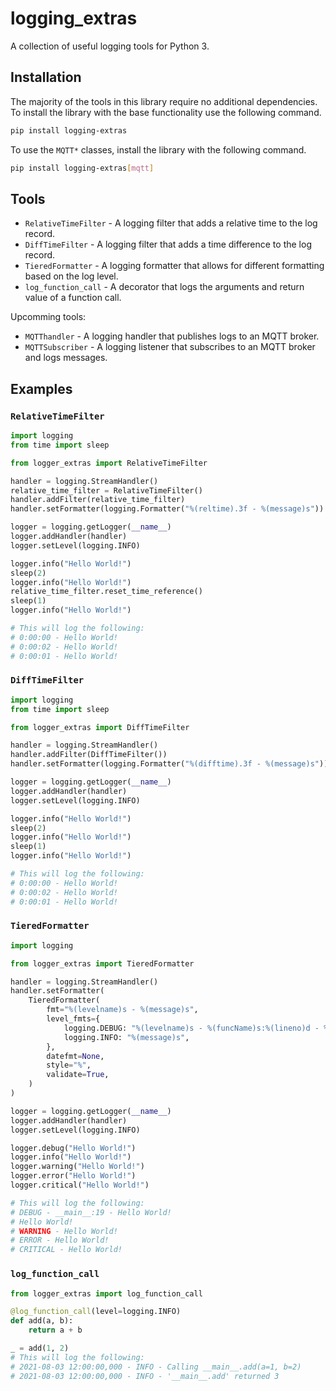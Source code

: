 # logging_extras

A collection of useful logging tools for Python 3.

## Installation

The majority of the tools in this library require no additional dependencies. To install the library with the base functionality use the following command.

```bash
pip install logging-extras
```

To use the `MQTT*` classes, install the library with the following command.

```bash
pip install logging-extras[mqtt]
```

## Tools

- `RelativeTimeFilter` - A logging filter that adds a relative time to the log record.
- `DiffTimeFilter` - A logging filter that adds a time difference to the log record.
- `TieredFormatter` - A logging formatter that allows for different formatting based on the log level.
- `log_function_call` - A decorator that logs the arguments and return value of a function call.

Upcomming tools:

- `MQTThandler` - A logging handler that publishes logs to an MQTT broker.
- `MQTTSubscriber` - A logging listener that subscribes to an MQTT broker and logs messages.

## Examples

### `RelativeTimeFilter`

```python
import logging
from time import sleep

from logger_extras import RelativeTimeFilter

handler = logging.StreamHandler()
relative_time_filter = RelativeTimeFilter()
handler.addFilter(relative_time_filter)
handler.setFormatter(logging.Formatter("%(reltime).3f - %(message)s"))

logger = logging.getLogger(__name__)
logger.addHandler(handler)
logger.setLevel(logging.INFO)

logger.info("Hello World!")
sleep(2)
logger.info("Hello World!")
relative_time_filter.reset_time_reference()
sleep(1)
logger.info("Hello World!")

# This will log the following:
# 0:00:00 - Hello World!
# 0:00:02 - Hello World!
# 0:00:01 - Hello World!
```

### `DiffTimeFilter`

```python
import logging
from time import sleep

from logger_extras import DiffTimeFilter

handler = logging.StreamHandler()
handler.addFilter(DiffTimeFilter())
handler.setFormatter(logging.Formatter("%(difftime).3f - %(message)s"))

logger = logging.getLogger(__name__)
logger.addHandler(handler)
logger.setLevel(logging.INFO)

logger.info("Hello World!")
sleep(2)
logger.info("Hello World!")
sleep(1)
logger.info("Hello World!")

# This will log the following:
# 0:00:00 - Hello World!
# 0:00:02 - Hello World!
# 0:00:01 - Hello World!
```

### `TieredFormatter`

```python
import logging

from logger_extras import TieredFormatter

handler = logging.StreamHandler()
handler.setFormatter(
    TieredFormatter(
        fmt="%(levelname)s - %(message)s",
        level_fmts={
            logging.DEBUG: "%(levelname)s - %(funcName)s:%(lineno)d - %(message)s",
            logging.INFO: "%(message)s",
        },
        datefmt=None,
        style="%",
        validate=True,
    )
)

logger = logging.getLogger(__name__)
logger.addHandler(handler)
logger.setLevel(logging.INFO)

logger.debug("Hello World!")
logger.info("Hello World!")
logger.warning("Hello World!")
logger.error("Hello World!")
logger.critical("Hello World!")

# This will log the following:
# DEBUG - __main__:19 - Hello World!
# Hello World!
# WARNING - Hello World!
# ERROR - Hello World!
# CRITICAL - Hello World!
```

### `log_function_call`

```python
from logger_extras import log_function_call

@log_function_call(level=logging.INFO)
def add(a, b):
    return a + b

_ = add(1, 2)
# This will log the following:
# 2021-08-03 12:00:00,000 - INFO - Calling __main__.add(a=1, b=2)
# 2021-08-03 12:00:00,000 - INFO - '__main__.add' returned 3
```

